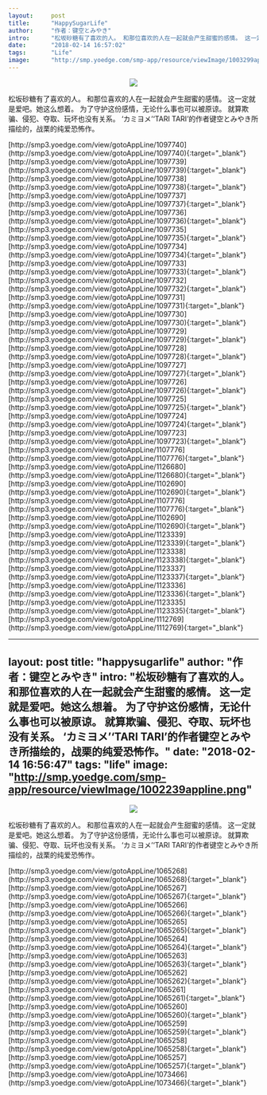 ```yaml
---
layout:     post
title:      "HappySugarLife"
author:     "作者：键空とみやき"
intro:      "松坂砂糖有了喜欢的人。 和那位喜欢的人在一起就会产生甜蜜的感情。 这一定就是爱吧。她这么想着。 为了守护这份感情，无论什么事也可以被原谅。 就算欺骗、侵犯、夺取、玩坏也没有关系。 ‘カミヨメ’‘TARI TARI’的作者键空とみやき所描绘的，战栗的纯爱恐怖作。"
date:       "2018-02-14 16:57:02"
tags:       "Life"
image:      "http://smp.yoedge.com/smp-app/resource/viewImage/1003299appline.png"
---
```

<div style="text-align: center">
<p><img src="http://smp.yoedge.com/smp-app/resource/viewImage/1003299appline.png"/></p>
</div>
<p class="post-meta">
<span>松坂砂糖有了喜欢的人。 和那位喜欢的人在一起就会产生甜蜜的感情。 这一定就是爱吧。她这么想着。 为了守护这份感情，无论什么事也可以被原谅。 就算欺骗、侵犯、夺取、玩坏也没有关系。 ‘カミヨメ’‘TARI TARI’的作者键空とみやき所描绘的，战栗的纯爱恐怖作。</span>
</p>
[http://smp3.yoedge.com/view/gotoAppLine/1097740](http://smp3.yoedge.com/view/gotoAppLine/1097740){:target="_blank"}
[http://smp3.yoedge.com/view/gotoAppLine/1097739](http://smp3.yoedge.com/view/gotoAppLine/1097739){:target="_blank"}
[http://smp3.yoedge.com/view/gotoAppLine/1097738](http://smp3.yoedge.com/view/gotoAppLine/1097738){:target="_blank"}
[http://smp3.yoedge.com/view/gotoAppLine/1097737](http://smp3.yoedge.com/view/gotoAppLine/1097737){:target="_blank"}
[http://smp3.yoedge.com/view/gotoAppLine/1097736](http://smp3.yoedge.com/view/gotoAppLine/1097736){:target="_blank"}
[http://smp3.yoedge.com/view/gotoAppLine/1097735](http://smp3.yoedge.com/view/gotoAppLine/1097735){:target="_blank"}
[http://smp3.yoedge.com/view/gotoAppLine/1097734](http://smp3.yoedge.com/view/gotoAppLine/1097734){:target="_blank"}
[http://smp3.yoedge.com/view/gotoAppLine/1097733](http://smp3.yoedge.com/view/gotoAppLine/1097733){:target="_blank"}
[http://smp3.yoedge.com/view/gotoAppLine/1097732](http://smp3.yoedge.com/view/gotoAppLine/1097732){:target="_blank"}
[http://smp3.yoedge.com/view/gotoAppLine/1097731](http://smp3.yoedge.com/view/gotoAppLine/1097731){:target="_blank"}
[http://smp3.yoedge.com/view/gotoAppLine/1097730](http://smp3.yoedge.com/view/gotoAppLine/1097730){:target="_blank"}
[http://smp3.yoedge.com/view/gotoAppLine/1097729](http://smp3.yoedge.com/view/gotoAppLine/1097729){:target="_blank"}
[http://smp3.yoedge.com/view/gotoAppLine/1097728](http://smp3.yoedge.com/view/gotoAppLine/1097728){:target="_blank"}
[http://smp3.yoedge.com/view/gotoAppLine/1097727](http://smp3.yoedge.com/view/gotoAppLine/1097727){:target="_blank"}
[http://smp3.yoedge.com/view/gotoAppLine/1097726](http://smp3.yoedge.com/view/gotoAppLine/1097726){:target="_blank"}
[http://smp3.yoedge.com/view/gotoAppLine/1097725](http://smp3.yoedge.com/view/gotoAppLine/1097725){:target="_blank"}
[http://smp3.yoedge.com/view/gotoAppLine/1097724](http://smp3.yoedge.com/view/gotoAppLine/1097724){:target="_blank"}
[http://smp3.yoedge.com/view/gotoAppLine/1097723](http://smp3.yoedge.com/view/gotoAppLine/1097723){:target="_blank"}
[http://smp3.yoedge.com/view/gotoAppLine/1107776](http://smp3.yoedge.com/view/gotoAppLine/1107776){:target="_blank"}
[http://smp3.yoedge.com/view/gotoAppLine/1126680](http://smp3.yoedge.com/view/gotoAppLine/1126680){:target="_blank"}
[http://smp3.yoedge.com/view/gotoAppLine/1102690](http://smp3.yoedge.com/view/gotoAppLine/1102690){:target="_blank"}
[http://smp3.yoedge.com/view/gotoAppLine/1107776](http://smp3.yoedge.com/view/gotoAppLine/1107776){:target="_blank"}
[http://smp3.yoedge.com/view/gotoAppLine/1102690](http://smp3.yoedge.com/view/gotoAppLine/1102690){:target="_blank"}
[http://smp3.yoedge.com/view/gotoAppLine/1123339](http://smp3.yoedge.com/view/gotoAppLine/1123339){:target="_blank"}
[http://smp3.yoedge.com/view/gotoAppLine/1123338](http://smp3.yoedge.com/view/gotoAppLine/1123338){:target="_blank"}
[http://smp3.yoedge.com/view/gotoAppLine/1123337](http://smp3.yoedge.com/view/gotoAppLine/1123337){:target="_blank"}
[http://smp3.yoedge.com/view/gotoAppLine/1123336](http://smp3.yoedge.com/view/gotoAppLine/1123336){:target="_blank"}
[http://smp3.yoedge.com/view/gotoAppLine/1123335](http://smp3.yoedge.com/view/gotoAppLine/1123335){:target="_blank"}
[http://smp3.yoedge.com/view/gotoAppLine/1112769](http://smp3.yoedge.com/view/gotoAppLine/1112769){:target="_blank"}


---
layout:     post
title:      "happysugarlife"
author:     "作者：键空とみやき"
intro:      "松坂砂糖有了喜欢的人。 和那位喜欢的人在一起就会产生甜蜜的感情。 这一定就是爱吧。她这么想着。 为了守护这份感情，无论什么事也可以被原谅。 就算欺骗、侵犯、夺取、玩坏也没有关系。 ‘カミヨメ’‘TARI TARI’的作者键空とみやき所描绘的，战栗的纯爱恐怖作。"
date:       "2018-02-14 16:56:47"
tags:       "life"
image:      "http://smp.yoedge.com/smp-app/resource/viewImage/1002239appline.png"
---
<div style="text-align: center">
<p><img src="http://smp.yoedge.com/smp-app/resource/viewImage/1002239appline.png"/></p>
</div>
<p class="post-meta">
<span>松坂砂糖有了喜欢的人。 和那位喜欢的人在一起就会产生甜蜜的感情。 这一定就是爱吧。她这么想着。 为了守护这份感情，无论什么事也可以被原谅。 就算欺骗、侵犯、夺取、玩坏也没有关系。 ‘カミヨメ’‘TARI TARI’的作者键空とみやき所描绘的，战栗的纯爱恐怖作。</span>
</p>
[http://smp3.yoedge.com/view/gotoAppLine/1065268](http://smp3.yoedge.com/view/gotoAppLine/1065268){:target="_blank"}
[http://smp3.yoedge.com/view/gotoAppLine/1065267](http://smp3.yoedge.com/view/gotoAppLine/1065267){:target="_blank"}
[http://smp3.yoedge.com/view/gotoAppLine/1065266](http://smp3.yoedge.com/view/gotoAppLine/1065266){:target="_blank"}
[http://smp3.yoedge.com/view/gotoAppLine/1065265](http://smp3.yoedge.com/view/gotoAppLine/1065265){:target="_blank"}
[http://smp3.yoedge.com/view/gotoAppLine/1065264](http://smp3.yoedge.com/view/gotoAppLine/1065264){:target="_blank"}
[http://smp3.yoedge.com/view/gotoAppLine/1065263](http://smp3.yoedge.com/view/gotoAppLine/1065263){:target="_blank"}
[http://smp3.yoedge.com/view/gotoAppLine/1065262](http://smp3.yoedge.com/view/gotoAppLine/1065262){:target="_blank"}
[http://smp3.yoedge.com/view/gotoAppLine/1065261](http://smp3.yoedge.com/view/gotoAppLine/1065261){:target="_blank"}
[http://smp3.yoedge.com/view/gotoAppLine/1065260](http://smp3.yoedge.com/view/gotoAppLine/1065260){:target="_blank"}
[http://smp3.yoedge.com/view/gotoAppLine/1065259](http://smp3.yoedge.com/view/gotoAppLine/1065259){:target="_blank"}
[http://smp3.yoedge.com/view/gotoAppLine/1065258](http://smp3.yoedge.com/view/gotoAppLine/1065258){:target="_blank"}
[http://smp3.yoedge.com/view/gotoAppLine/1065257](http://smp3.yoedge.com/view/gotoAppLine/1065257){:target="_blank"}
[http://smp3.yoedge.com/view/gotoAppLine/1073466](http://smp3.yoedge.com/view/gotoAppLine/1073466){:target="_blank"}


